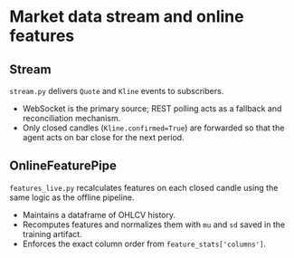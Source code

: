 # Market data stream and online features

## Stream

`stream.py` delivers `Quote` and `Kline` events to subscribers.

- WebSocket is the primary source; REST polling acts as a fallback and
  reconciliation mechanism.
- Only closed candles (`Kline.confirmed=True`) are forwarded so that the
  agent acts on bar close for the next period.

## OnlineFeaturePipe

`features_live.py` recalculates features on each closed candle using the
same logic as the offline pipeline.

- Maintains a dataframe of OHLCV history.
- Recomputes features and normalizes them with `mu` and `sd` saved in the
  training artifact.
- Enforces the exact column order from `feature_stats['columns']`.
